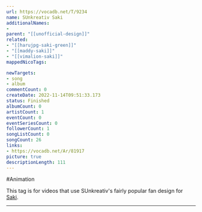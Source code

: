 ```yaml
---
url: https://vocadb.net/T/9234
name: SUnkreativ Saki
additionalNames: 
- 
parent: "[[unofficial-design]]"
related:
- "[[harujpg-saki-green]]"
- "[[maddy-saki]]"
- "[[vimalion-saki]]"
mappedNicoTags:

newTargets:
- song
- album
commentCount: 0
createDate: 2022-11-14T09:51:33.173
status: Finished
albumCount: 0
artistCount: 1
eventCount: 0
eventSeriesCount: 0
followerCount: 1
songListCount: 0
songCount: 26
links: 
- https://vocadb.net/Ar/81917
picture: true
descriptionLength: 111
---
```


#Animation

This tag is for videos that use SUnkreativ's fairly popular fan design for [Saki](https://vocadb.net/Ar/81917).

---

